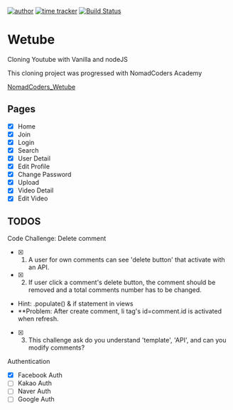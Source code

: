 [![author](https://img.shields.io/badge/author-Rhange-f39c12.svg?style=flat-square)](https://rhange.tistory.com)
[![time tracker](https://wakatime.com/badge/github/Rhange/Wetube.svg)](https://wakatime.com/badge/github/Rhange/Wetube)
[![Build Status](https://travis-ci.com/Rhange/Wetube.svg?branch=master)](https://travis-ci.com/Rhange/Wetube)

# Wetube

Cloning Youtube with Vanilla and nodeJS

This cloning project was progressed with NomadCoders Academy

[NomadCoders_Wetube](https://academy.nomadcoders.co/p/javascript-fullstack-from-zero-to-hero)

[](https://wetube-rhange.herokuapp.com)

## Pages

- [x] Home
- [x] Join
- [x] Login
- [x] Search
- [x] User Detail
- [x] Edit Profile
- [x] Change Password
- [x] Upload
- [x] Video Detail
- [x] Edit Video

## TODOS

Code Challenge: Delete comment

- [x] 1. A user for own comments can see 'delete button' that activate with an API.
- [x] 2. If user click a comment's delete button, the comment should be removed and a total comments number has to be changed.
- Hint: .populate() & if statement in views
- \*\*Problem: After create comment, li tag's id=comment.id is activated when refresh.
- [x] 3. This challenge ask do you understand 'template', 'API', and can you modify comments?

Authentication

- [x] Facebook Auth
- [ ] Kakao Auth
- [ ] Naver Auth
- [ ] Google Auth
